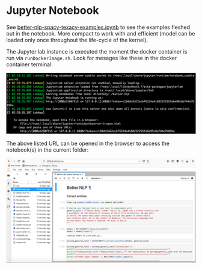 # Jupyter Notebook

See [better-nlp-spacy-texacy-examples.ipynb](better-nlp-spacy-texacy-examples.ipynb) to see the examples fleshed out in the notebook. More compact to work with and efficient (model can be loaded only once throughout the life-cycle of the kernel).

The Jupyter lab instance is executed the moment the docker container is run via `runDockerImage.sh`. Look for mesages like these in the docker container terminal:

![Docker-container-console-Jupyter-lab-loading.png](Docker-container-console-Jupyter-lab-loading.png)

The above listed URL can be opened in the browser to access the notebook(s) in the current folder:

![Better-NLP-in-Jupyter-Notebook.png](Better-NLP-in-Jupyter-Notebook.png)